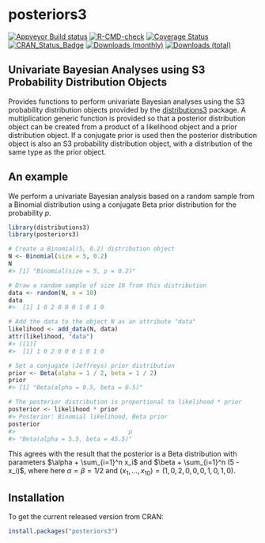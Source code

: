 
<!-- README.md is generated from README.Rmd. Please edit that file -->

# posteriors3

[![Appveyor Build
status](https://ci.appveyor.com/api/projects/status/99jojhgk9t4agdmv/branch/main?svg=true)](https://ci.appveyor.com/project/paulnorthrop/posteriors3/branch/main)
[![R-CMD-check](https://github.com/paulnorthrop/posteriors3/actions/workflows/R-CMD-check.yaml/badge.svg)](https://github.com/paulnorthrop/posteriors3/actions/workflows/R-CMD-check.yaml)
[![Coverage
Status](https://codecov.io/github/paulnorthrop/posteriors3/coverage.svg?branch=master)](https://app.codecov.io/github/paulnorthrop/posteriors3?branch=master)
[![CRAN_Status_Badge](https://www.r-pkg.org/badges/version/posteriors3)](https://cran.r-project.org/package=posteriors3)
[![Downloads
(monthly)](https://cranlogs.r-pkg.org/badges/posteriors3?color=brightgreen)](https://cran.r-project.org/package=posteriors3)
[![Downloads
(total)](https://cranlogs.r-pkg.org/badges/grand-total/posteriors3?color=brightgreen)](https://cran.r-project.org/package=posteriors3)

## Univariate Bayesian Analyses using S3 Probability Distribution Objects

Provides functions to perform univariate Bayesian analyses using the S3
probability distribution objects provided by the
[distributions3](https://cran.r-project.org/package=distributions3)
package. A multiplication generic function is provided so that a
posterior distribution object can be created from a product of a
likelihood object and a prior distribution object. If a conjugate prior
is used then the posterior distribution object is also an S3 probability
distribution object, with a distribution of the same type as the prior
object.

## An example

We perform a univariate Bayesian analysis based on a random sample from
a Binomial distribution using a conjugate Beta prior distribution for
the probability $p$.

``` r
library(distributions3)
library(posteriors3)
```

``` r
# Create a Binomial(5, 0.2) distribution object
N <- Binomial(size = 5, 0.2)
N
#> [1] "Binomial(size = 5, p = 0.2)"

# Draw a random sample of size 10 from this distribution
data <- random(N, n = 10)
data
#>  [1] 1 0 2 0 0 0 1 0 1 0

# Add the data to the object N as an attribute "data"
likelihood <- add_data(N, data)
attr(likelihood, "data")
#> [[1]]
#>  [1] 1 0 2 0 0 0 1 0 1 0

# Set a conjugate (Jeffreys) prior distribution
prior <- Beta(alpha = 1 / 2, beta = 1 / 2)
prior
#> [1] "Beta(alpha = 0.5, beta = 0.5)"

# The posterior distribution is proportional to likelihood * prior
posterior <- likelihood * prior
#> Posterior: Binomial likelihood, Beta prior
posterior
#>                                p 
#> "Beta(alpha = 5.5, beta = 45.5)"
```

This agrees with the result that the posterior is a Beta distribution
with parameters $\alpha + \sum_{i=1}^n x_i$ and
$\beta + \sum_{i=1}^n (5 - x_i)$, where here $\alpha = \beta = 1/2$ and
$(x_1, ..., x_{10}) = (1,0,2,0,0,0,1,0,1,0)$.

## Installation

To get the current released version from CRAN:

``` r
install.packages("posteriors3")
```

